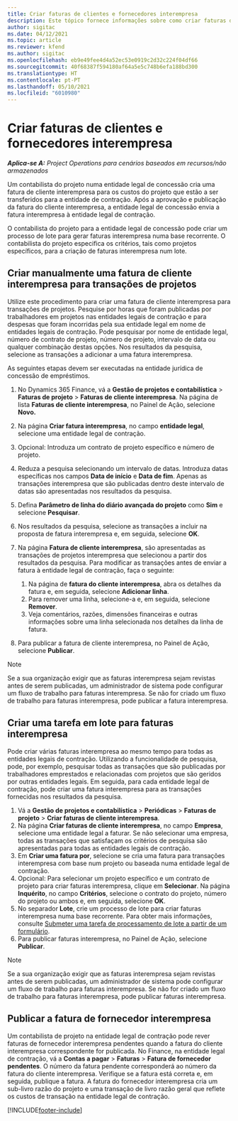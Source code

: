 ```yaml
---
title: Criar faturas de clientes e fornecedores interempresa
description: Este tópico fornece informações sobre como criar faturas de clientes e fornecedores interempresa.
author: sigitac
ms.date: 04/12/2021
ms.topic: article
ms.reviewer: kfend
ms.author: sigitac
ms.openlocfilehash: eb9e49fee4d4a52ec53e0919c2d32c224f04df66
ms.sourcegitcommit: 40f68387f594180af64a5e5c748b6efa188bd300
ms.translationtype: HT
ms.contentlocale: pt-PT
ms.lasthandoff: 05/10/2021
ms.locfileid: "6010980"
---
```

# <a name="create-intercompany-customer-and-vendor-invoices"></a>Criar faturas de clientes e fornecedores interempresa

_**Aplica-se A:** Project Operations para cenários baseados em recursos/não armazenados_

Um contabilista do projeto numa entidade legal de concessão cria uma fatura de cliente interempresa para os custos do projeto que estão a ser transferidos para a entidade de contração. Após a aprovação e publicação da fatura do cliente interempresa, a entidade legal de concessão envia a fatura interempresa à entidade legal de contração.

O contabilista do projeto para a entidade legal de concessão pode criar um processo de lote para gerar faturas interempresa numa base recorrente. O contabilista do projeto especifica os critérios, tais como projetos específicos, para a criação de faturas interempresa num lote.

## <a name="manually-create-an-intercompany-customer-invoice-for-project-transactions"></a>Criar manualmente uma fatura de cliente interempresa para transações de projetos 

Utilize este procedimento para criar uma fatura de cliente interempresa para transações de projetos. Pesquise por horas que foram publicadas por trabalhadores em projetos nas entidades legais de contração e para despesas que foram incorridas pela sua entidade legal em nome de entidades legais de contração. Pode pesquisar por nome de entidade legal, número de contrato de projeto, número de projeto, intervalo de data ou qualquer combinação destas opções. Nos resultados da pesquisa, selecione as transações a adicionar a uma fatura interempresa. 

As seguintes etapas devem ser executadas na entidade jurídica de concessão de empréstimos. 

1. No Dynamics 365 Finance, vá a **Gestão de projetos e contabilística** > **Faturas de projeto** > **Faturas de cliente interempresa**. Na página de lista **Faturas de cliente interempresa**, no Painel de Ação, selecione **Novo.**
2. Na página **Criar fatura interempresa**, no campo **entidade legal**, selecione uma entidade legal de contração.
3. Opcional: Introduza um contrato de projeto específico e número de projeto.
4. Reduza a pesquisa selecionando um intervalo de datas. Introduza datas específicas nos campos **Data de início** e **Data de fim**. Apenas as transações interempresa que são publicadas dentro deste intervalo de datas são apresentadas nos resultados da pesquisa.
5. Defina **Parâmetro de linha do diário avançada do projeto** como **Sim** e selecione **Pesquisar**.
6. Nos resultados da pesquisa, selecione as transações a incluir na proposta de fatura interempresa e, em seguida, selecione **OK**.
7. Na página **Fatura de cliente interempresa**, são apresentadas as transações de projetos interempresa que selecionou a partir dos resultados da pesquisa. Para modificar as transações antes de enviar a fatura à entidade legal de contração, faça o seguinte:
  
    1. Na página de **fatura do cliente interempresa**, abra os detalhes da fatura e, em seguida, selecione **Adicionar linha**.
    2. Para remover uma linha, selecione-a e, em seguida, selecione **Remover**.
    3. Veja comentários, razões, dimensões financeiras e outras informações sobre uma linha selecionada nos detalhes da linha de fatura.
    
8. Para publicar a fatura de cliente interempresa, no Painel de Ação, selecione **Publicar**.

> [!NOTE]
> Se a sua organização exigir que as faturas interempresa sejam revistas antes de serem publicadas, um administrador de sistema pode configurar um fluxo de trabalho para faturas interempresa. Se não for criado um fluxo de trabalho para faturas interempresa, pode publicar a fatura interempresa.

## <a name="create-a-batch-job-for-intercompany-invoices"></a>Criar uma tarefa em lote para faturas interempresa

Pode criar várias faturas interempresa ao mesmo tempo para todas as entidades legais de contração. Utilizando a funcionalidade de pesquisa, pode, por exemplo, pesquisar todas as transações que são publicadas por trabalhadores emprestados e relacionadas com projetos que são geridos por outras entidades legais. Em seguida, para cada entidade legal de contração, pode criar uma fatura interempresa para as transações fornecidas nos resultados da pesquisa.

1. Vá a **Gestão de projetos e contabilística** > **Periódicas** > **Faturas de projeto** > **Criar faturas de cliente interempresa**.
2. Na página **Criar faturas de cliente interempresa**, no campo **Empresa**, selecione uma entidade legal a faturar. Se não selecionar uma empresa, todas as transações que satisfaçam os critérios de pesquisa são apresentadas para todas as entidades legais de contração.
3. Em **Criar uma fatura por**, selecione se cria uma fatura para transações interempresa com base num projeto ou baseada numa entidade legal de contração.
4. Opcional: Para selecionar um projeto específico e um contrato de projeto para criar faturas interempresa, clique em **Selecionar**. Na página **Inquérito**, no campo **Critérios**, selecione o contrato do projeto, número do projeto ou ambos e, em seguida, selecione **OK**.
5. No separador **Lote**, crie um processo de lote para criar faturas interempresa numa base recorrente. Para obter mais informações, consulte [Submeter uma tarefa de processamento de lote a partir de um formulário](/dynamicsax-2012/appuser-itpro/submit-a-batch-processing-job-from-a-form).
6. Para publicar faturas interempresa, no Painel de Ação, selecione **Publicar**.

> [!NOTE]
> Se a sua organização exigir que as faturas interempresa sejam revistas antes de serem publicadas, um administrador de sistema pode configurar um fluxo de trabalho para faturas interempresa. Se não for criado um fluxo de trabalho para faturas interempresa, pode publicar faturas interempresa.

## <a name="post-the-intercompany-vendor-invoice"></a>Publicar a fatura de fornecedor interempresa

Um contabilista de projeto na entidade legal de contração pode rever faturas de fornecedor interempresa pendentes quando a fatura do cliente interempresa correspondente for publicada. No Finance, na entidade legal de contração, vá a **Contas a pagar** > **Faturas** > **Fatura de fornecedor pendentes**. O número da fatura pendente corresponderá ao número da fatura do cliente interempresa. Verifique se a fatura está correta e, em seguida, publique a fatura. A fatura do fornecedor interempresa cria um sub-livro razão do projeto e uma transação de livro razão geral que reflete os custos de transação na entidade legal de contração.


[!INCLUDE[footer-include](../includes/footer-banner.md)]
